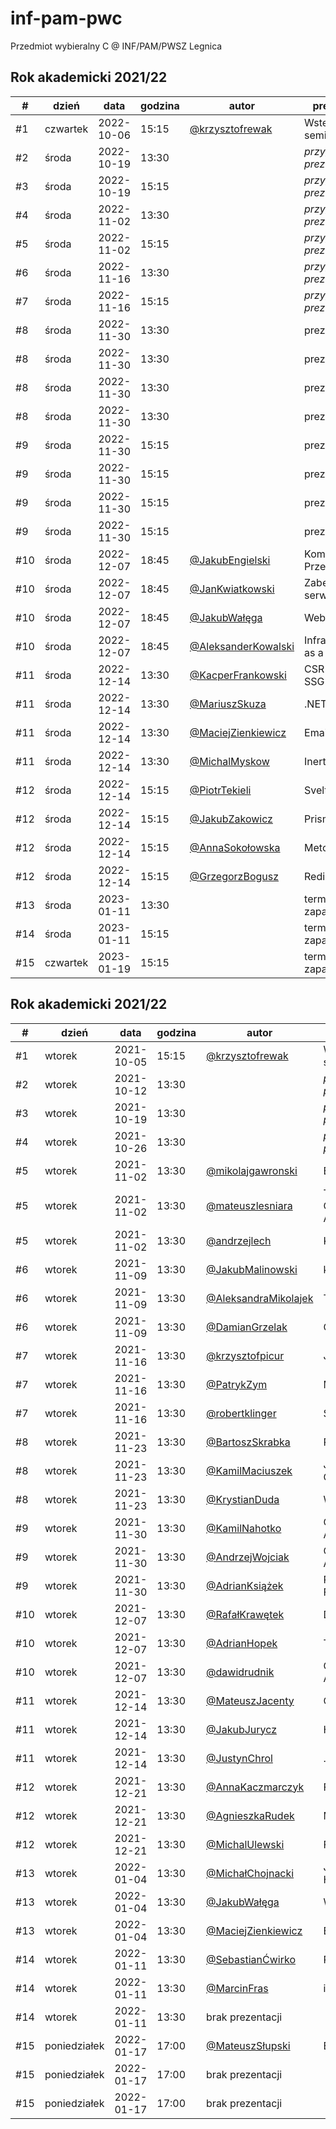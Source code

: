 # inf-pam-pwc
Przedmiot wybieralny C @ INF/PAM/PWSZ Legnica

## Rok akademicki 2021/22

| #   | dzień     | data       | godzina | autor                                                | prezentacja                 |
|-----|-----------|------------|---------|------------------------------------------------------|-----------------------------|
| #1  | czwartek  | 2022-10-06 | 15:15   | [@krzysztofrewak](https://github.com/krzysztofrewak) | Wstęp do seminarium         |
| #2  | środa     | 2022-10-19 | 13:30   |                                                      | _przygotowanie prezentacji_ |
| #3  | środa     | 2022-10-19 | 15:15   |                                                      | _przygotowanie prezentacji_ |
| #4  | środa     | 2022-11-02 | 13:30   |                                                      | _przygotowanie prezentacji_ |
| #5  | środa     | 2022-11-02 | 15:15   |                                                      | _przygotowanie prezentacji_ |
| #6  | środa     | 2022-11-16 | 13:30   |                                                      | _przygotowanie prezentacji_ |
| #7  | środa     | 2022-11-16 | 15:15   |                                                      | _przygotowanie prezentacji_ |
| #8  | środa     | 2022-11-30 | 13:30   |                                                      | prezentacja 1               |
| #8  | środa     | 2022-11-30 | 13:30   |                                                      | prezentacja 2               |
| #8  | środa     | 2022-11-30 | 13:30   |                                                      | prezentacja 3               |
| #8  | środa     | 2022-11-30 | 13:30   |                                                      | prezentacja 4               |
| #9  | środa     | 2022-11-30 | 15:15   |                                                      | prezentacja 1               |
| #9  | środa     | 2022-11-30 | 15:15   |                                                      | prezentacja 2               |
| #9  | środa     | 2022-11-30 | 15:15   |                                                      | prezentacja 3               |
| #9  | środa     | 2022-11-30 | 15:15   |                                                      | prezentacja 4               |
| #10 | środa     | 2022-12-07 | 18:45   | [@JakubEngielski](https://github.com/Aceaelus)       | Komputery Przemysłowe       |
| #10 | środa     | 2022-12-07 | 18:45   | [@JanKwiatkowski](https://github.com/JayKayJunior)   | Zabezpieczenia serwerowni   |
| #10 | środa     | 2022-12-07 | 18:45   | [@JakubWałęga](https://github.com/J-Walega)          | Websockety                  |
| #10 | środa     | 2022-12-07 | 18:45   | [@AleksanderKowalski](https://github.com/MrHDOLEK)   | Infrastructure as a code    |
| #11 | środa     | 2022-12-14 | 13:30   | [@KacperFrankowski](https://github.com/shiragaira)   | CSR vs SSR vs SSG           |
| #11 | środa     | 2022-12-14 | 13:30   | [@MariuszSkuza](https://github.com/Prestionyk)       | .NET MAUI                   |
| #11 | środa     | 2022-12-14 | 13:30   | [@MaciejZienkiewicz](https://github.com/pxmacie)     | Email.js                    |
| #11 | środa     | 2022-12-14 | 13:30   | [@MichalMyskow](https://github.com/MichalMyskow)     | Inertia.js                  |
| #12 | środa     | 2022-12-14 | 15:15   | [@PiotrTekieli](https://github.com/PiotrTekieli)     | Svelte                      |
| #12 | środa     | 2022-12-14 | 15:15   | [@JakubZakowicz](https://github.com/JakubZakowicz)   | Prisma                      |
| #12 | środa     | 2022-12-14 | 15:15   | [@AnnaSokołowska](https://github.com/Anna-Sokolowska)| Metodyki CSS                |
| #12 | środa     | 2022-12-14 | 15:15   | [@GrzegorzBogusz](https://github.com/grzegorzbogusz) | Redis                       |
| #13 | środa     | 2023-01-11 | 13:30   |                                                      | termin zapasowy             |
| #14 | środa     | 2023-01-11 | 15:15   |                                                      | termin zapasowy             |
| #15 | czwartek  | 2023-01-19 | 15:15   |                                                      | termin zapasowy             |

## Rok akademicki 2021/22

| #   | dzień        | data       | godzina | autor                                                     | prezentacja                 |
|-----|--------------| ---------- | ------- |-----------------------------------------------------------|-----------------------------|
| #1  | wtorek       | 2021-10-05 | 15:15   | [@krzysztofrewak](https://github.com/krzysztofrewak)      | Wstęp do seminarium         |
| #2  | wtorek       | 2021-10-12 | 13:30   |                                                           | _przygotowanie prezentacji_ |
| #3  | wtorek       | 2021-10-19 | 13:30   |                                                           | _przygotowanie prezentacji_ |
| #4  | wtorek       | 2021-10-26 | 13:30   |                                                           | _przygotowanie prezentacji_ |
| #5  | wtorek       | 2021-11-02 | 13:30   | [@mikolajgawronski](https://github.com/mikolajgawronski)  | Elasticsearch               |
| #5  | wtorek       | 2021-11-02 | 13:30   | [@mateuszlesniara](https://github.com/Overnerfed)         | The Composable Architecture |
| #5  | wtorek       | 2021-11-02 | 13:30   | [@andrzejlech](https://github.com/AndrzejLech)            | Kasspresso                  |
| #6  | wtorek       | 2021-11-09 | 13:30   | [@JakubMalinowski](https://github.com/not-raspy)          | kryptowaluty                |
| #6  | wtorek       | 2021-11-09 | 13:30   | [@AleksandraMikolajek](https://github.com/Ola-M)          | TypeScript                  |
| #6  | wtorek       | 2021-11-09 | 13:30   | [@DamianGrzelak](https://github.com/lolsky)               | GraphQL                     |
| #7  | wtorek       | 2021-11-16 | 13:30   | [@krzysztofpicur](https://github.com/mightykit)           | Jenkins                     |
| #7  | wtorek       | 2021-11-16 | 13:30   | [@PatrykZym](https://github.com/rewe999)                  | Mikroserwisy                |
| #7  | wtorek       | 2021-11-16 | 13:30   | [@robertklinger](https://github.com/Eater0)               | SEO                         |
| #8  | wtorek       | 2021-11-23 | 13:30   | [@BartoszSkrabka](https://github.com/Skrabka98)           | Redux                       |
| #8  | wtorek       | 2021-11-23 | 13:30   | [@KamilMaciuszek](https://github.com/KamilMaciuszek)      | Jetpack Compose             |
| #8  | wtorek       | 2021-11-23 | 13:30   | [@KrystianDuda](https://github.com/Bon3z)                 | WebAssembly                 |
| #9  | wtorek       | 2021-11-30 | 13:30   | [@KamilNahotko](https://github.com/kamilnahotko)          | Google Places API           |
| #9  | wtorek       | 2021-11-30 | 13:30   | [@AndrzejWojciak](https://github.com/andrzejwojciak)      | Clean Architecture          |
| #9  | wtorek       | 2021-11-30 | 13:30   | [@AdrianKsiążek](https://github.com/azeksi)               | React Hook Form             |
| #10 | wtorek       | 2021-12-07 | 13:30   | [@RafałKrawętek](https://github.com/rafalkrawetek)        | Drukarki 3D                 |
| #10 | wtorek       | 2021-12-07 | 13:30   | [@AdrianHopek](https://github.com/Baakoma)                | Tailwind CSS                |
| #10 | wtorek       | 2021-12-07 | 13:30   | [@dawidrudnik](https://github.com/dawidrudnik)            | GitHub Actions              |
| #11 | wtorek       | 2021-12-14 | 13:30   | [@MateuszJacenty](https://github.com/Huszan)              | Captcha                     |
| #11 | wtorek       | 2021-12-14 | 13:30   | [@JakubJurycz](https://github.com/PythSomeone)            | Heroku                      |
| #11 | wtorek       | 2021-12-14 | 13:30   | [@JustynChrol](https://github.com/Justyn-98)              | .NET                        |
| #12 | wtorek       | 2021-12-21 | 13:30   | [@AnnaKaczmarczyk](https://github.com/annakaczmarczyk)    | Flutter                     |
| #12 | wtorek       | 2021-12-21 | 13:30   | [@AgnieszkaRudek](https://github.com/Blusia)              | Makiety UX/UI               |
| #12 | wtorek       | 2021-12-21 | 13:30   | [@MichalUlewski](https://github.com/Trefluuu)             | Firebase                    |
| #13 | wtorek       | 2022-01-04 | 13:30   | [@MichałChojnacki](https://github.com/MichalChojnacki450) | Jak działają Hakerzy        |
| #13 | wtorek       | 2022-01-04 | 13:30   | [@JakubWałęga](https://github.com/JW-39615)               | Websockety                  |
| #13 | wtorek       | 2022-01-04 | 13:30   | [@MaciejZienkiewicz](https://github.com/pxmaciej)         | Email.js                    |
| #14 | wtorek       | 2022-01-11 | 13:30   | [@SebastianĆwirko](https://github.com/sebcwi)             | React                       |
| #14 | wtorek       | 2022-01-11 | 13:30   | [@MarcinFras](https://github.com/Bocian117)               | iVend                       |
| #14 | wtorek       | 2022-01-11 | 13:30   | brak prezentacji                                          |                             |
| #15 | poniedziałek | 2022-01-17 | 17:00   | [@MateuszSłupski](https://github.com/PanMati2)            | Blockchain                  |
| #15 | poniedziałek | 2022-01-17 | 17:00   | brak prezentacji                                          |                             |
| #15 | poniedziałek | 2022-01-17 | 17:00   | brak prezentacji                                          |                             |
